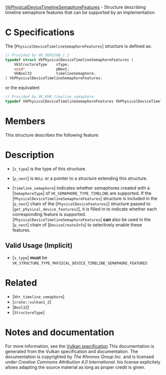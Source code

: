 [VkPhysicalDeviceTimelineSemaphoreFeatures](https://www.khronos.org/registry/vulkan/specs/1.3-extensions/man/html/VkPhysicalDeviceTimelineSemaphoreFeatures.html) - Structure describing timeline semaphore features that can be supported by an implementation

# C Specifications
The [`PhysicalDeviceTimelineSemaphoreFeatures`] structure is defined as:
```c
// Provided by VK_VERSION_1_2
typedef struct VkPhysicalDeviceTimelineSemaphoreFeatures {
    VkStructureType    sType;
    void*              pNext;
    VkBool32           timelineSemaphore;
} VkPhysicalDeviceTimelineSemaphoreFeatures;
```
or the equivalent
```c
// Provided by VK_KHR_timeline_semaphore
typedef VkPhysicalDeviceTimelineSemaphoreFeatures VkPhysicalDeviceTimelineSemaphoreFeaturesKHR;
```

# Members
This structure describes the following feature:

# Description
- [`s_type`] is the type of this structure.
- [`p_next`] is `NULL` or a pointer to a structure extending this structure.

- [`timeline_semaphore`] indicates whether semaphores created with a [`SemaphoreType`] of `VK_SEMAPHORE_TYPE_TIMELINE` are supported.
If the [`PhysicalDeviceTimelineSemaphoreFeatures`] structure is included in the [`p_next`] chain of the
[`PhysicalDeviceFeatures2`] structure passed to
[`get_physical_device_features2`], it is filled in to indicate whether each
corresponding feature is supported.
[`PhysicalDeviceTimelineSemaphoreFeatures`] **can**  also be used in the [`p_next`] chain of
[`DeviceCreateInfo`] to selectively enable these features.
## Valid Usage (Implicit)
-  [`s_type`] **must**  be `VK_STRUCTURE_TYPE_PHYSICAL_DEVICE_TIMELINE_SEMAPHORE_FEATURES`

# Related
- [`khr_timeline_semaphore`]
- [`crate::vulkan1_2`]
- [`Bool32`]
- [`StructureType`]

# Notes and documentation
For more information, see the [Vulkan specification](https://www.khronos.org/registry/vulkan/specs/1.3-extensions/html/vkspec.html)
This documentation is generated from the Vulkan specification and documentation.
The documentation is copyrighted by *The Khronos Group Inc.* and is licensed under *Creative Commons Attribution 4.0 International*.
his license explicitely allows adapting the source material as long as proper credit is given.
        
